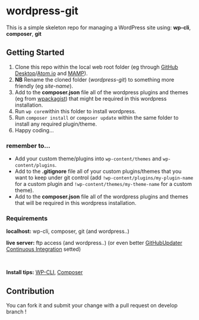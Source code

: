 # wordpress-git

This is a simple skeleton repo for managing a WordPress site using: **wp-cli**, **composer**, **git**

## Getting Started

1. Clone this repo within the local web root folder (eg through [GitHub Desktop](https://desktop.github.com/)/[Atom.io](https://atom.io/) and [MAMP](https://www.mamp.info/)).
2. **NB** Rename the cloned folder (_wordpress-git_) to something more friendly (eg _site-name_).
3. Add to the **composer.json** file all of the wordpress plugins and themes (eg from [wpackagist](http://wpackagist.org/)) that might be required in this wordpress installation.
4. Run `wp core`within this folder to install wordpress.
5. Run `composer install` or `composer update` within the same folder to install any required plugin/theme.
6. Happy coding...

### remember to...
- Add your custom theme/plugins into `wp-content/themes` and `wp-content/plugins`.
- Add to the **.gitignore** file all of your custom plugins/themes that you want to keep under git control (add `!wp-content/plugins/my-plugin-name` for a custom plugin and `!wp-content/themes/my-theme-name` for a custom theme).
- Add to the **composer.json** file all of the wordpress plugins and themes that will be required in this wordpress installation.

### Requirements
**localhost:** wp-cli, composer, git (and wordpress..)

**live server:** ftp access (and wordpress..) (or even better [GitHubUpdater Continuous Integration](https://medium.com/@limikael/continuous-integration-for-wordpress-d152ec4852e5) setted)

<br>

**Install tips:** [WP-CLI](https://make.wordpress.org/cli/handbook/installing/), [Composer](https://getcomposer.org/doc/00-intro.md)

## Contribution

 You can fork it and submit your change with a pull request on develop branch !

